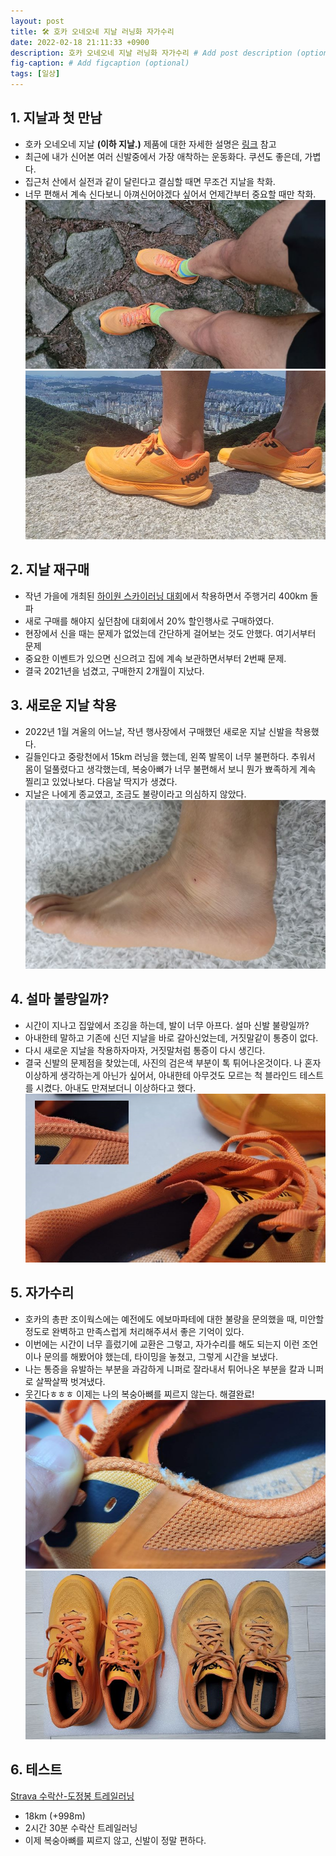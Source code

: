 ```yaml
---
layout: post
title: 🛠️ 호카 오네오네 지날 러닝화 자가수리
date: 2022-02-18 21:11:33 +0900
description: 호카 오네오네 지날 러닝화 자가수리 # Add post description (optional)
fig-caption: # Add figcaption (optional)
tags: [일상]
---
```

## 1. 지날과 첫 만남
- 호카 오네오네 지날 **(이하 지날.)** 제품에 대한 자세한 설명은 [링크](https://www.goodrunner.co.kr/product/hoka-m-zinal-bopo/1030/) 참고
- 최근에 내가 신어본 여러 신발중에서 가장 애착하는 운동화다. 쿠션도 좋은데, 가볍다.
- 집근처 산에서 실전과 같이 달린다고 결심할 때면 무조건 지날을 착화.
- 너무 편해서 계속 신다보니 아껴신어야겠다 싶어서 언제간부터 중요할 때만 착화.
![지날 착용1](/img/in-post/zinal-01.jpg)
![지날 착용2](/img/in-post/zinal-02.jpg)

## 2. 지날 재구매
- 작년 가을에 개최된 [하이원 스카이러닝 대회](/2021-high1skyrunning/)에서 착용하면서 주행거리 400km 돌파
- 새로 구매를 해야지 싶던참에 대회에서 20% 할인행사로 구매하였다.
- 현장에서 신을 때는 문제가 없었는데 간단하게 걸어보는 것도 안했다. 여기서부터 문제
- 중요한 이벤트가 있으면 신으려고 집에 계속 보관하면서부터 2번째 문제. 
- 결국 2021년을 넘겼고, 구매한지 2개월이 지났다.

## 3. 새로운 지날 착용
- 2022년 1월 겨울의 어느날, 작년 행사장에서 구매했던 새로운 지날 신발을 착용했다.
- 길들인다고 중랑천에서 15km 러닝을 했는데, 왼쪽 발목이 너무 불편하다. 추워서 몸이 덜풀렸다고 생각했는데, 복숭아뼈가 너무 불편해서 보니 뭔가 뾰족하게 계속 찔리고 있었나보다. 다음날 딱지가 생겼다.
- 지날은 나에게 종교였고, 조금도 불량이라고 의심하지 않았다. 
![지날 신고 부상](/img/in-post/zinal-03.jpg)

## 4. 설마 불량일까?
- 시간이 지나고 집앞에서 조깅을 하는데, 발이 너무 아프다. 설마 신발 불량일까?
- 아내한테 말하고 기존에 신던 지날을 바로 갈아신었는데, 거짓말같이 통증이 없다.
- 다시 새로운 지날을 착용하자마자, 거짓말처럼 통증이 다시 생긴다.
- 결국 신발의 문제점을 찾았는데, 사진의 검은색 부분이 톡 튀어나온것이다. 나 혼자 이상하게 생각하는게 아닌가 싶어서, 아내한테 아무것도 모르는 척 블라인드 테스트를 시켰다. 아내도 만져보더니 이상하다고 했다.
![지날 불량1](/img/in-post/zinal-04.jpg)

## 5. 자가수리
- 호카의 총판 조이웍스에는 예전에도 에보마파테에 대한 불량을 문의했을 때, 미안할정도로 완벽하고 만족스럽게 처리해주셔서 좋은 기억이 있다.
- 이번에는 시간이 너무 흘렀기에 교환은 그렇고, 자가수리를 해도 되는지 이런 조언이나 문의를 해봤어야 했는데, 타이밍을 놓쳤고, 그렇게 시간을 보냈다.
- 나는 통증을 유발하는 부분을 과감하게 니퍼로 잘라내서 튀어나온 부분을 칼과 니퍼로 살짝살짝 벗겨냈다.
- 웃긴다ㅎㅎㅎ 이제는 나의 복숭아뼈를 찌르지 않는다. 해결완료!
![지날 자가수리](/img/in-post/zinal-05.jpg)
![지날 자가수리](/img/in-post/zinal-06.jpg)

## 6. 테스트
[Strava 수락산-도정봉 트레일러닝](https://www.strava.com/activities/6709245715)
- 18km (+998m)
- 2시간 30분 수락산 트레일러닝
- 이제 복숭아뼈를 찌르지 않고, 신발이 정말 편하다.